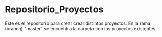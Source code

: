 # Repositorio_Proyectos

Este es el repositorio para crear crear distintos proyectos.
En la rama (branch) "master" se encuentra la carpeta con los proyectos existentes.
